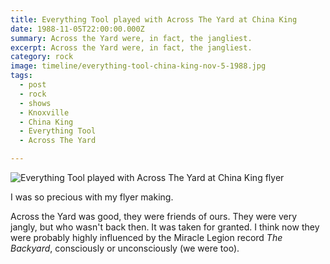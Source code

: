 ```yaml
---
title: Everything Tool played with Across The Yard at China King
date: 1988-11-05T22:00:00.000Z
summary: Across the Yard were, in fact, the jangliest.
excerpt: Across the Yard were, in fact, the jangliest.
category: rock
image: timeline/everything-tool-china-king-nov-5-1988.jpg
tags:
  - post 
  - rock
  - shows
  - Knoxville
  - China King
  - Everything Tool
  - Across The Yard

---
```


![Everything Tool played with Across The Yard at China King flyer](/static/img/rock/everything-tool-china-king-nov-5-1988.jpg "Everything Tool played with Across The Yard at China King flyer")

I was so precious with my flyer making.

Across the Yard was good, they were friends of ours. They were very jangly, but who wasn't back then. It was taken for granted. I think now they were probably highly influenced by the Miracle Legion record _The Backyard_, consciously or unconsciously (we were too).